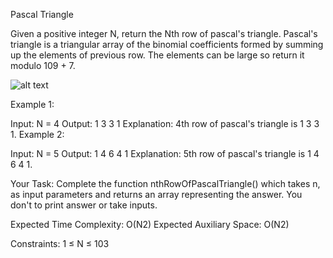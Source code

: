 Pascal Triangle

Given a positive integer N, return the Nth row of pascal's triangle.
Pascal's triangle is a triangular array of the binomial coefficients formed by summing up the elements of previous row.
The elements can be large so return it modulo 109 + 7.

![alt text]([http://url/to/img.png](https://upload.wikimedia.org/wikipedia/commons/0/0d/PascalTriangleAnimated2.gif))

Example 1:

Input:
N = 4
Output: 
1 3 3 1
Explanation: 
4th row of pascal's triangle is 1 3 3 1.
Example 2:

Input:
N = 5
Output: 
1 4 6 4 1
Explanation: 
5th row of pascal's triangle is 1 4 6 4 1.

Your Task:
Complete the function nthRowOfPascalTriangle() which takes n, as input parameters and returns an array representing the answer. You don't to print answer or take inputs.

Expected Time Complexity: O(N2)
Expected Auxiliary Space: O(N2)

Constraints:
1 ≤ N ≤ 103

